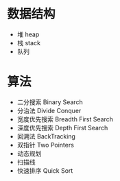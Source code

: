 # 数据结构
* 堆 heap
* 栈 stack
* 队列

# 算法
* 二分搜索 Binary Search
* 分治法 Divide Conquer
* 宽度优先搜索 Breadth First Search
* 深度优先搜索 Depth First Search
* 回溯法 BackTracking
* 双指针 Two Pointers
* 动态规划
* 扫描线
* 快速排序 Quick Sort